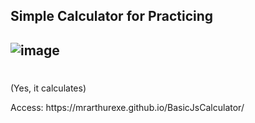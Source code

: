 <h2>Simple Calculator for Practicing<h2>
 
 ![image](https://user-images.githubusercontent.com/83318673/215919321-eeee67ad-119d-4a7f-8923-7c8a6fbc3765.png)
 #
 <p>(Yes, it calculates)</p>
 Access: https://mrarthurexe.github.io/BasicJsCalculator/
